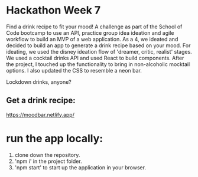 # Hackathon Week 7
Find a drink recipe to fit your mood!
A challenge as part of the School of Code bootcamp to use an API, practice group idea ideation and agile workflow to build an MVP of a web application.
As a 4, we ideated and decided to build an app to generate a drink recipe based on your mood. For ideating, we used the disney ideation flow of 'dreamer, critic, realist' stages.
We used a cocktail drinks API and used React to build components. 
After the project, I touched up the functionality to bring in non-alcoholic mocktail options. I also updated the CSS to resemble a neon bar.

Lockdown drinks, anyone?

## Get a drink recipe:
https://moodbar.netlify.app/

# run the app locally:
1. clone down the repository.
2. 'npm i' in the project folder.
3. 'npm start' to start up the application in your browser.
